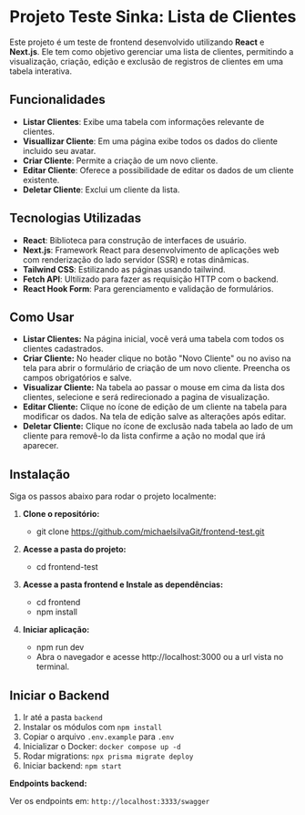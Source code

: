 # Projeto Teste Sinka: Lista de Clientes

Este projeto é um teste de frontend desenvolvido utilizando **React** e **Next.js**. Ele tem como objetivo gerenciar uma lista de clientes, permitindo a visualização, criação, edição e exclusão de registros de clientes em uma tabela interativa.

## Funcionalidades

- **Listar Clientes**: Exibe uma tabela com informações relevante de clientes.
- **Visuallizar Cliente**: Em uma página exibe todos os dados do cliente incluido seu avatar.
- **Criar Cliente**: Permite a criação de um novo cliente.
- **Editar Cliente**: Oferece a possibilidade de editar os dados de um cliente existente.
- **Deletar Cliente**: Exclui um cliente da lista.

## Tecnologias Utilizadas

- **React**: Biblioteca para construção de interfaces de usuário.
- **Next.js**: Framework React para desenvolvimento de aplicações web com renderização do lado servidor (SSR) e rotas dinâmicas.
- **Tailwind CSS**: Estilizando as páginas usando tailwind.
- **Fetch API**: Ultilizado para fazer as requisição HTTP com o backend.
- **React Hook Form**: Para gerenciamento e validação de formulários.

## Como Usar

- **Listar Clientes:** Na página inicial, você verá uma tabela com todos os clientes cadastrados.
- **Criar Cliente:** No header clique no botão "Novo Cliente" ou no aviso na tela para abrir o formulário de criação de um novo cliente. Preencha os campos obrigatórios e salve.
- **Visualizar Cliente:** Na tabela ao passar o mouse em cima da lista dos clientes, selecione e será redirecionado a pagina de visualização.
- **Editar Cliente:** Clique no ícone de edição de um cliente na tabela para modificar os dados. Na tela de edição salve as alterações após editar.
- **Deletar Cliente:** Clique no ícone de exclusão nada tabela ao lado de um cliente para removê-lo da lista confirme a ação no modal que irá aparecer.

## Instalação

Siga os passos abaixo para rodar o projeto localmente:

1. **Clone o repositório:**
   
   - git clone https://github.com/michaelsilvaGit/frontend-test.git

2. **Acesse a pasta do projeto:**

   - cd frontend-test

4. **Acesse a pasta frontend e Instale as dependências:**
    
   - cd frontend
   - npm install

5. **Iniciar aplicação:**
   
   - npm run dev
   - Abra o navegador e acesse http://localhost:3000 ou a url vista no terminal.

## Iniciar o Backend

1. Ir até a pasta `backend`
2. Instalar os módulos com `npm install`
3. Copiar o arquivo `.env.example` para `.env`
4. Inicializar o Docker: `docker compose up -d`
5. Rodar migrations: `npx prisma migrate deploy`
6. Iniciar backend: `npm start`

**Endpoints backend:**

Ver os endpoints em: `http://localhost:3333/swagger`
